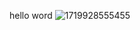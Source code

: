 hello word
![1719928555455](https://github.com/SoDaCloud-debug/SoDaCloud-debug.github.io/assets/172566424/3f0bc1e5-2388-4dbe-9574-f860ecebcc70)
